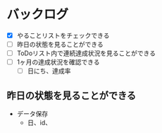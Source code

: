 # バックログ
-[x] やることリストをチェックできる
-[ ] 昨日の状態を見ることができる
-[ ] ToDoリスト内で連続達成状況を見ることができる
-[ ] 1ヶ月の達成状況を確認できる
  -[ ] 日にち、達成率

## 昨日の状態を見ることができる
* データ保存
    * 日、id、